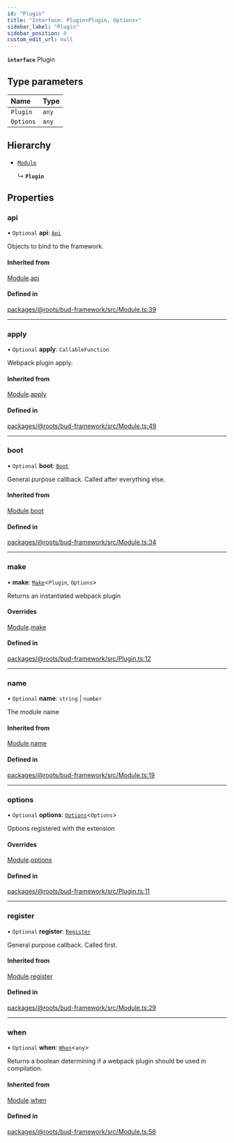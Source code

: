 ```yaml
---
id: "Plugin"
title: "Interface: Plugin<Plugin, Options>"
sidebar_label: "Plugin"
sidebar_position: 0
custom_edit_url: null
---
```


**`interface`** Plugin

## Type parameters

| Name | Type |
| :------ | :------ |
| `Plugin` | `any` |
| `Options` | `any` |

## Hierarchy

- [`Module`](Module.md)

  ↳ **`Plugin`**

## Properties

### api

• `Optional` **api**: [`Api`](../modules/Module.md#api)

Objects to bind to the framework.

#### Inherited from

[Module](Module.md).[api](Module.md#api)

#### Defined in

[packages/@roots/bud-framework/src/Module.ts:39](https://github.com/roots/bud/blob/f85a5e1be/packages/@roots/bud-framework/src/Module.ts#L39)

___

### apply

• `Optional` **apply**: `CallableFunction`

Webpack plugin apply.

#### Inherited from

[Module](Module.md).[apply](Module.md#apply)

#### Defined in

[packages/@roots/bud-framework/src/Module.ts:49](https://github.com/roots/bud/blob/f85a5e1be/packages/@roots/bud-framework/src/Module.ts#L49)

___

### boot

• `Optional` **boot**: [`Boot`](../modules/Module.md#boot)

General purpose callback. Called after everything else.

#### Inherited from

[Module](Module.md).[boot](Module.md#boot)

#### Defined in

[packages/@roots/bud-framework/src/Module.ts:34](https://github.com/roots/bud/blob/f85a5e1be/packages/@roots/bud-framework/src/Module.ts#L34)

___

### make

• **make**: [`Make`](../modules/Module.md#make)<`Plugin`, `Options`\>

Returns an instantiated webpack plugin

#### Overrides

[Module](Module.md).[make](Module.md#make)

#### Defined in

[packages/@roots/bud-framework/src/Plugin.ts:12](https://github.com/roots/bud/blob/f85a5e1be/packages/@roots/bud-framework/src/Plugin.ts#L12)

___

### name

• `Optional` **name**: `string` \| `number`

The module name

#### Inherited from

[Module](Module.md).[name](Module.md#name)

#### Defined in

[packages/@roots/bud-framework/src/Module.ts:19](https://github.com/roots/bud/blob/f85a5e1be/packages/@roots/bud-framework/src/Module.ts#L19)

___

### options

• `Optional` **options**: [`Options`](../modules/Module.md#options)<`Options`\>

Options registered with the extension

#### Overrides

[Module](Module.md).[options](Module.md#options)

#### Defined in

[packages/@roots/bud-framework/src/Plugin.ts:11](https://github.com/roots/bud/blob/f85a5e1be/packages/@roots/bud-framework/src/Plugin.ts#L11)

___

### register

• `Optional` **register**: [`Register`](../modules/Module.md#register)

General purpose callback. Called first.

#### Inherited from

[Module](Module.md).[register](Module.md#register)

#### Defined in

[packages/@roots/bud-framework/src/Module.ts:29](https://github.com/roots/bud/blob/f85a5e1be/packages/@roots/bud-framework/src/Module.ts#L29)

___

### when

• `Optional` **when**: [`When`](../modules/Module.md#when)<`any`\>

Returns a boolean determining if
a webpack plugin should be used in
compilation.

#### Inherited from

[Module](Module.md).[when](Module.md#when)

#### Defined in

[packages/@roots/bud-framework/src/Module.ts:56](https://github.com/roots/bud/blob/f85a5e1be/packages/@roots/bud-framework/src/Module.ts#L56)
